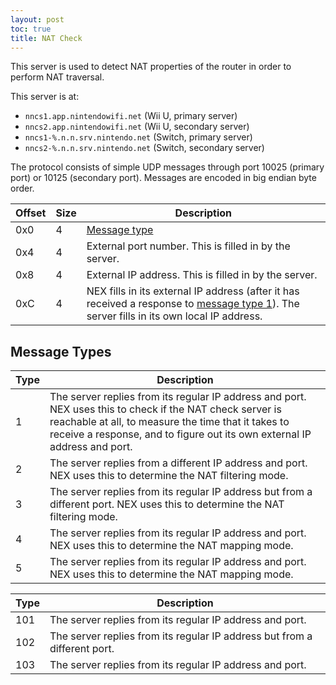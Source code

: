 ```yaml
---
layout: post
toc: true
title: NAT Check
---
```


This server is used to detect NAT properties of the router in order to perform NAT traversal.

This server is at:<br>
- `nncs1.app.nintendowifi.net` (Wii U, primary server)
- `nncs2.app.nintendowifi.net` (Wii U, secondary server)
- `nncs1-%.n.n.srv.nintendo.net` (Switch, primary server)
- `nncs2-%.n.n.srv.nintendo.net` (Switch, secondary server)

The protocol consists of simple UDP messages through port 10025 (primary port) or 10125 (secondary port). Messages are encoded in big endian byte order.

| Offset | Size | Description                                                                                                                                                |
|--------|------|------------------------------------------------------------------------------------------------------------------------------------------------------------|
| 0x0    | 4    | [Message type](#message-types)                                                                                                                             |
| 0x4    | 4    | External port number. This is filled in by the server.                                                                                                     |
| 0x8    | 4    | External IP address. This is filled in by the server.                                                                                                      |
| 0xC    | 4    | NEX fills in its external IP address (after it has received a response to [message type 1](#message-types)). The server fills in its own local IP address. |

## Message Types

| Type | Description                                                                                                                                                                                                                                   |
|------|-----------------------------------------------------------------------------------------------------------------------------------------------------------------------------------------------------------------------------------------------|
| 1    | The server replies from its regular IP address and port. NEX uses this to check if the NAT check server is reachable at all, to measure the time that it takes to receive a response, and to figure out its own external IP address and port. |
| 2    | The server replies from a different IP address and port. NEX uses this to determine the NAT filtering mode.                                                                                                                                   |
| 3    | The server replies from its regular IP address but from a different port. NEX uses this to determine the NAT filtering mode.                                                                                                                  |
| 4    | The server replies from its regular IP address and port. NEX uses this to determine the NAT mapping mode.                                                                                                                                     |
| 5    | The server replies from its regular IP address and port. NEX uses this to determine the NAT mapping mode.                                                                                                                                     |

| Type | Description                                                               |
|------|---------------------------------------------------------------------------|
| 101  | The server replies from its regular IP address and port.                  |
| 102  | The server replies from its regular IP address but from a different port. |
| 103  | The server replies from its regular IP address and port.                  |
